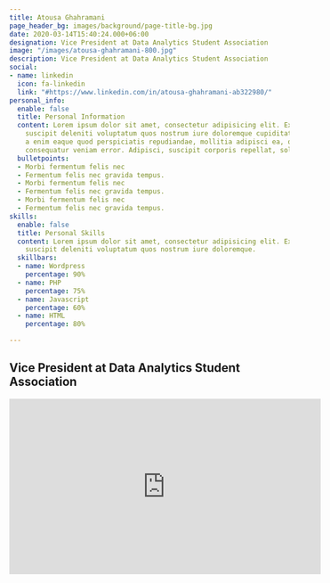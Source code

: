 ```yaml
---
title: Atousa Ghahramani
page_header_bg: images/background/page-title-bg.jpg
date: 2020-03-14T15:40:24.000+06:00
designation: Vice President at Data Analytics Student Association
image: "/images/atousa-ghahramani-800.jpg"
description: Vice President at Data Analytics Student Association
social:
- name: linkedin
  icon: fa-linkedin
  link: "#https://www.linkedin.com/in/atousa-ghahramani-ab322980/"
personal_info:
  enable: false
  title: Personal Information
  content: Lorem ipsum dolor sit amet, consectetur adipisicing elit. Excepturi explicabo
    suscipit deleniti voluptatum quos nostrum iure doloremque cupiditate voluptatem
    a enim eaque quod perspiciatis repudiandae, mollitia adipisci ea, quidem eveniet
    consequatur veniam error. Adipisci, suscipit corporis repellat, soluta vitae deserunt.
  bulletpoints:
  - Morbi fermentum felis nec
  - Fermentum felis nec gravida tempus.
  - Morbi fermentum felis nec
  - Fermentum felis nec gravida tempus.
  - Morbi fermentum felis nec
  - Fermentum felis nec gravida tempus.
skills:
  enable: false
  title: Personal Skills
  content: Lorem ipsum dolor sit amet, consectetur adipisicing elit. Excepturi explicabo
    suscipit deleniti voluptatum quos nostrum iure doloremque.
  skillbars:
  - name: Wordpress
    percentage: 90%
  - name: PHP
    percentage: 75%
  - name: Javascript
    percentage: 60%
  - name: HTML
    percentage: 80%

---
```

## Vice President at Data Analytics Student Association

<iframe width="560" height="315" src="https://www.youtube.com/embed/dPZh2cvndPY" title="YouTube video player" frameborder="0" allow="accelerometer; autoplay; clipboard-write; encrypted-media; gyroscope; picture-in-picture" allowfullscreen></iframe>